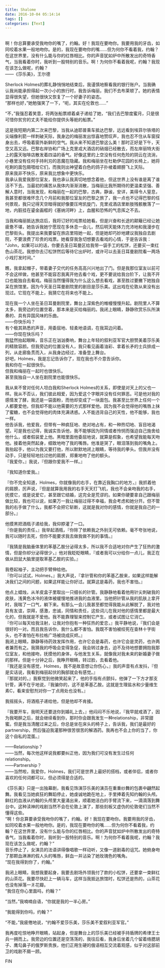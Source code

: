 ```yaml
---
title: Shalome
date: 2016-10-04 05:14:14
tags: []
categories: [Text]
---
```


<p dir="ltr"  ><br />啊！你总算要承受我吻你的嘴了，约翰。好！我现在要吻你。我要用我的牙齿，如同咬着水果一般地吻你。是的，我现在要吻你的嘴……但为何你不看着我，约翰？在这世界里，没有什么能与你的红唇相比。你的声音犹如炉中所散发出的奇特香气，当我看着你时，我听到一股特别的音乐。啊！为何你不看着我呢，约翰？我现在该怎么做呢，约翰？<br />——《莎乐美》，王尔德</p> 
<p dir="ltr"  >Sherlock Holmes的葬礼静悄悄地结束后，我谨慎地察看我的银行账户。当我确认我尚能承担得起一次小小的旅行时，我告诉梅丽，我们不去布莱顿了。她的表情显得很失望，但她很快又恢复了一个好妻子的姿态。<br />“那样也好，”她勉强笑了一下，“呃，其实在伦敦也……”</p> 
<p dir="ltr"  >“不，”我强忍着笑意，将两张船票顺着桌子递给了她，“我们去巴黎度蜜月，只是很可惜你贫穷的丈夫不能给你提供头等舱的船票。”</p> 
<p dir="ltr"  >这是我短期内第二次来巴黎，当我从迪耶普乘车抵达巴黎，远远看到埃菲尔铁塔的尖端像利箭一样刺破天际，我身边的梅丽发出惊喜地赞叹声，我也忍不住从车窗探身出去，呼吸着窗外新鲜的空气。我从来不知道巴黎这么美！那时正好是下午，天空又高又远。巴黎右岸协和广场上克里戎大酒店的硝烟已经散去，而左岸丽特大街上的露天咖啡店散发着四溢的香气。好像这里的上空没有任何危险的阴云在流淌，小巷里没有任何手持利刃的恶魔在隐藏。我和梅丽坐在杜勒伊花园的长椅上，她将吃剩的面包屑喂给它们，而我则出神望着白色的鸽子扑棱着翅膀飞上天际。<br />原来我非不快乐，原来我比想象中更快乐。<br />我承认我爱我那位室友，我也承认我真切地想念着他，但这世界上没有谁是离了谁活不下去。当最初的痛苦从我体内渐渐消散，当梅丽比我所期待的更温柔坚强、善解人意时，当我发现，和梅丽在一起的巴黎，古典，静谧，安详，美得令人窒息，我甚至都很难怀念几个月前和我那位室友的巴黎之旅了，我一点也不记得巴黎的任何景观，我只记得天空暗得就好像要压垮凯旋门，克里戎酒店里断肢残骸散落了一地，内脏挂在鎏金画框的《塞纳河畔》上，血腥和恐怖的气息挥之不去。</p> 
<p dir="ltr"  >当我和梅丽抵达旅店后，我将订好的戏票给她看。但是兴奋和长途的颠簸已经让她疲惫不堪，她告诉我她宁愿现在多休息一会儿，然后明天能体力充沛地和我漫步在巴黎街头。我提出来我要留在旅店里陪她一起，但是她却巧妙地建议我独自去剧院，不要浪费了珍贵的戏票。她看穿我急切想要去看戏的心情，于是告诉我：<br />“John，如果可以的话，你要去圣日耳曼区给我带一袋手工的松饼，还要买一束红色山茶花。我想你去订松饼然后等待它出炉时，或许可以去圣日耳曼剧院看一两场小戏打发时间。”</p> 
<p dir="ltr"  >瞧，我拿起帽子，带着妻子交代的任务高高兴兴地出了门。但是我那位室友以前可不会这样做，他甚至不能容忍我离开他去看个戏，更不要说给我台阶下，让我不开口也能独自去看戏。梅丽当然懂得我为什么这么想去看戏，甚至胜过要撇下她独自呆在旅馆里。因为今天圣日耳曼剧院里的剧目是莎乐美。这出戏在伦敦从来没有出现过。它现在不能上，我猜它在将来也不能上。</p> 
<p dir="ltr"  >现在我一个人坐在圣日耳曼剧院里，舞台上深紫色的帷幔慢慢升起。剧院里人不算太多，我旁边的位置空着，那本来是买给梅丽的。我闭上眼睛，静静欣赏乐队所演奏的、具有异国风味的乐曲。<br />——你快乐吗？<br />有个极其熟悉的声音，用委屈地、轻柔地语调，在我耳边问着。<br />——你现在快乐吗？<br />我猛然抬起眼眸，音乐正在汹汹奏响，舞台上年轻的叙利亚军官大胆赞美着莎乐美的精致容颜。但我旁边的位置没有人，我只看见画着油彩、拿着长矛的士兵排成一列，从走廊鱼贯而入，从我身边经过，准备登上舞台。<br />好吧，Holmes，我是忘记告诉你了，现在我也不介意告诉你。<br />我和你在一起很快乐。<br />但我和梅丽在一起时也很快乐。<br />甚至我独自一人坐在剧院里也能很快乐。</p> 
<p dir="ltr"  >我从来不曾对任何人坦白我和Sherlock Holmes的关系，即使是对天上的父也一样。我从不否认，我们彼此相爱，因为爱这个字眼并没有任何罪恶。可是他对我的感情发了酵，我还是一袋面粉，而他却变成了一块面包。我甚至比世界上任何一个人都要爱他，但我却不能以他需要的方式那样爱他。因为我不会觉得他的嘴唇上抹了蜜糖，也不会觉得他的肉体充满诱惑。人不能违背自己的天性，他不能够，我也一样。<br />他告诉我，他爱我，但带有一种疯狂地、绝对地占有，和一种热切地、盲目地渴望。可是我也记得，我诚实告诉他，我不能够因为同情或者怜悯而强迫自己施舍给他什么，或者假装爱上他。黑暗里面他委屈地说，就算是假象，也希望我能每天吻他。接着他突然起身，细致地吻了我的嘴唇。他准是哭了，眼泪落到我的嘴角上。我抬起手，他以为我又要打他，所以默默地闭上眼睛，等待我的拳头。但我并没有动手，只是轻轻地拉过他的肩膀，郑重地吻了他的额头。<br />『我爱你，』我说，『但跟你爱我不一样。』</p> 
<p dir="ltr"  >『我知道你爱我。』</p> 
<p dir="ltr"  >『你不完全知道，Holmes，你就像我的右手，在靠近我胸口的地方，』我抓着他的肩膀，厉声说，『但是就算我用我的右手天天打飞机，我也不会亲吻我的右手，抚摸它，或是说爱它，甚至跟它结婚，这完全是荒谬的。如果你硬要拿自己跟梅丽做比较，我也可以说，如果万一我让梅丽过得不幸福，我会考虑和她分开。但不管我的右手做了什么，我都不会把它斩断，这就是我对你的感情，你就是我自己的一部分。』</p> 
<p dir="ltr"  >他摸黑把酒瓶子递给我，我仰脖灌了一口。<br />『你是我的责任，』我举起酒瓶，『你除了依赖我之外别无可依赖。毫不夸张地说，我可以随时去死，但你不能要求我去做我做不到的事情。』</p> 
<p dir="ltr"  >『我猜是我脑垂体里的苯基乙胺分泌得太多，所以我不合适地对你产生了狂热的激情，但是你却分泌得很少，』他对我眨眨眼睛，『或者我可以分给你一点儿，我正在做从田鼠大脑里提取苯基乙胺的实验。』</p> 
<p dir="ltr"  >我卷起袖子，主动把手臂伸给他。<br />『你可以试试，Holmes，』我大声说，『拿针管和你的苯基乙胺来，如果这样能解决我们之间的问题，如果这样能让你好过。就算这是毒药，我也不害怕。』</p> 
<p dir="ltr"  >他点上蜡烛，从羊皮盒子里取出一只细长的针管。我静静地看着他用针尖刺破我的皮肤，浅黄色冰冷的液体被缓慢地推进我的血液里。当他把针管从我的肌肤上拿开时，我喘了一口气，躺下来。有那么一会儿我甚至都觉得我能从此解脱了，我对他具有友谊，崇拜，感激，忠诚，同情和责任，这些词儿在我对他的感情里都是最大化的，但我就是不爱他。我不能靠理智来控制它产生，或者试图让它消亡。<br />『你可以每天给我注射，让我对你抱有一种狂热的爱恋，』我平静地说，『我们会是很好的一对。而且我告诉你，我什么都不害怕。我既不害怕被绞死在查林十字街头，也不害怕在布拉格广场被烧成灰烬。』<br />我闭上眼睛，静静等待药效发挥作用，也许它会是毒药，也许它会是灵药，也许两者兼而有之。我猜我的呼吸会变得急促，我会转过身去，迫不及待地想要拥抱我那位室友，和他接吻，抚摸他的身体，与他发生关系，就像我对我未来的新婚妻子做的那样。但是十分钟之后，我睁开眼睛，转过脸，去看着他。<br />『我还是没有感觉，Holmes，我不是故意想让你伤心，』我的声音有点发抖，『但是实话说，我看到梅丽起伏的胸部就会有感觉。』<br />『那就对的，』我察觉到他微笑起来了，他的手指有点颤抖，他弹了一下方才那支针管，满不在乎地说，『我骗你的，这不是苯基乙胺。这就是生理盐水和少量维生素C，看来安慰剂对你一丁点用处也没有。』</p> 
<p dir="ltr"  >我摇摇头，将酒瓶子递给他，但是他却不肯接。</p> 
<p dir="ltr"  >『我要开车，我明天还要送你到婚礼上去，』他闷闷不乐地说，『我早就戒酒了，因为我喝醉之后，就会继续看到你，那时你会跟我发生一种relationship，非常甜蜜。但是我当清醒过来之后，你总是坐在床头的椅子上，告诉我，我们是最好的partnership，然后强迫我灌那种很苦很苦的解酒药。我再也不会上你的当了，你这个自私的混蛋。』</p> 
<p dir="ltr"  >——Relationship？<br />——当然，每次他这样说我都要纠正他，因为我们可没有发生过任何relationship。<br />——Partnership？<br />——当然啦，我爱你，Holmes，我们可是世界上最好的搭档，或者伴侣，或者你喜欢的任何词都可以，但必须得是合适的。</p> 
<p dir="ltr"  >《莎乐美》只是一出独幕剧，我看见饰演莎乐美的演员在重重纱舞的包裹中翩然起舞。我看见当她疯狂的舞蹈停止，她虔诚地跪在地上，手里捧着先知约翰的头颅。鲜红的血液从约翰的头颅里大量涌出来，顺着她洁白的手臂流下来，一滴滴落到舞台中。这种渎神的戏剧当然不会在伦敦上演了，那些刻板又虚伪的伦敦佬们当然不懂得这些。<br />“啊！你总算要承受我吻你的嘴了，约翰。好！我现在要吻你。我要用我的牙齿，如同咬着水果一般地吻你。是的，我现在要吻你的嘴……但为何你不看着我，约翰？在这世界里，没有什么能与你的红唇相比。你的声音犹如炉中所散发出的奇特香气，当我看着你时，我听到一股特别的音乐。啊！为何你不看着我呢，约翰？我现在该怎么做呢，约翰？”<br />音乐停止了，女演员的法语讲得像唱歌一样动听，又像一道剧毒的诅咒。她俯身吻了那颗血淋淋的假人头的嘴唇，鲜血一并沾染了她玫瑰色的嘴角。<br />“现在我得到你了，约翰。”</p> 
<p dir="ltr"  >我闭上眼睛，我想我要起身，我要去剧场外领我付了款的小松饼，还要拿一束鲜红的山茶花。我要尽快赶上一辆马车，这样当我抵达旅馆时，松饼还是热的，山茶花也没有掉落一爿花瓣。<br />“我住在你心里面吗，约翰？”</p> 
<p dir="ltr"  >“当然，”我喃喃自语，“你就是我的一半心房。”</p> 
<p dir="ltr"  >“我能得到你吗，约翰？”</p> 
<p dir="ltr"  >“不能，”我疲倦地说，“约翰不爱莎乐美，莎乐美不爱叙利亚军官。”</p> 
<p dir="ltr"  >我再度吃惊地睁开眼睛，站起身，但是舞台上的莎乐美已经被手持盾牌的希律王士兵一拥而上。我旁边的位置还是空荡荡的，我往后看，我身后坐着几个留着络腮胡子、鹰勾鼻子的俄罗斯贵族，他们正用生硬的俄语相互交流着观感，似乎对这部前卫的戏剧不屑一顾。</p> 
<p dir="ltr"  >FIN</p>